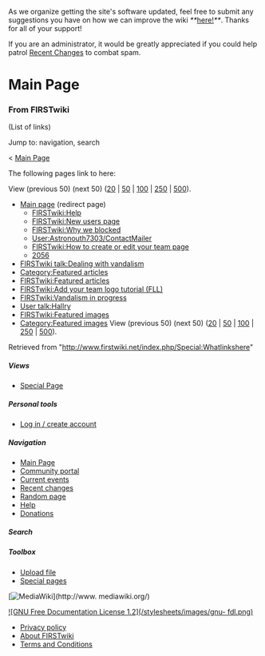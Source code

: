 As we organize getting the site's software updated, feel free to submit any
suggestions you have on how we can improve the wiki
_**_[here!](/index.php/User:Hallry/Suggestions "User:Hallry/Suggestions"
)_**_. Thanks for all of your support!

If you are an administrator, it would be greatly appreciated if you could help
patrol [Recent Changes](/index.php/Special:Recentchanges
"Special:Recentchanges" ) to combat spam.

# Main Page

### From FIRSTwiki

(List of links)

Jump to: navigation, search

&lt; [Main Page](/index.php?title=Main_Page&redirect=no "Main Page" )  

The following pages link to here:

View (previous 50) (next 50)
([20](/index.php?title=Special:Whatlinkshere/Main_Page&limit=20&from=0
"Special:Whatlinkshere/Main Page" ) |
[50](/index.php?title=Special:Whatlinkshere/Main_Page&limit=50&from=0
"Special:Whatlinkshere/Main Page" ) |
[100](/index.php?title=Special:Whatlinkshere/Main_Page&limit=100&from=0
"Special:Whatlinkshere/Main Page" ) |
[250](/index.php?title=Special:Whatlinkshere/Main_Page&limit=250&from=0
"Special:Whatlinkshere/Main Page" ) |
[500](/index.php?title=Special:Whatlinkshere/Main_Page&limit=500&from=0
"Special:Whatlinkshere/Main Page" )).

  * [Main page](/index.php?title=Main_page&redirect=no "Main page" ) (redirect page) 
    * [FIRSTwiki:Help](/index.php/FIRSTwiki:Help "FIRSTwiki:Help" )
    * [FIRSTwiki:New users page](/index.php/FIRSTwiki:New_users_page "FIRSTwiki:New users page" )
    * [FIRSTwiki:Why we blocked](/index.php/FIRSTwiki:Why_we_blocked "FIRSTwiki:Why we blocked" )
    * [User:Astronouth7303/ContactMailer](/index.php/User:Astronouth7303/ContactMailer "User:Astronouth7303/ContactMailer" )
    * [FIRSTwiki:How to create or edit your team page](/index.php/FIRSTwiki:How_to_create_or_edit_your_team_page "FIRSTwiki:How to create or edit your team page" )
    * [2056](/index.php/2056 "2056" )
  * [FIRSTwiki talk:Dealing with vandalism](/index.php/FIRSTwiki_talk:Dealing_with_vandalism "FIRSTwiki talk:Dealing with vandalism" )
  * [Category:Featured articles](/index.php/Category:Featured_articles "Category:Featured articles" )
  * [FIRSTwiki:Featured articles](/index.php/FIRSTwiki:Featured_articles "FIRSTwiki:Featured articles" )
  * [FIRSTwiki:Add your team logo tutorial (FLL)](/index.php/FIRSTwiki:Add_your_team_logo_tutorial_%28FLL%29 "FIRSTwiki:Add your team logo tutorial \(FLL\)" )
  * [FIRSTwiki:Vandalism in progress](/index.php/FIRSTwiki:Vandalism_in_progress "FIRSTwiki:Vandalism in progress" )
  * [User talk:Hallry](/index.php/User_talk:Hallry "User talk:Hallry" )
  * [FIRSTwiki:Featured images](/index.php/FIRSTwiki:Featured_images "FIRSTwiki:Featured images" )
  * [Category:Featured images](/index.php/Category:Featured_images "Category:Featured images" )
View (previous 50) (next 50)
([20](/index.php?title=Special:Whatlinkshere/Main_Page&limit=20&from=0
"Special:Whatlinkshere/Main Page" ) |
[50](/index.php?title=Special:Whatlinkshere/Main_Page&limit=50&from=0
"Special:Whatlinkshere/Main Page" ) |
[100](/index.php?title=Special:Whatlinkshere/Main_Page&limit=100&from=0
"Special:Whatlinkshere/Main Page" ) |
[250](/index.php?title=Special:Whatlinkshere/Main_Page&limit=250&from=0
"Special:Whatlinkshere/Main Page" ) |
[500](/index.php?title=Special:Whatlinkshere/Main_Page&limit=500&from=0
"Special:Whatlinkshere/Main Page" )).

Retrieved from "<http://www.firstwiki.net/index.php/Special:Whatlinkshere>"

##### Views

  * [Special Page](/index.php/Special:Whatlinkshere/Main_Page)

##### Personal tools

  * [Log in / create account](/index.php?title=Special:Userlogin&returnto=Special:Whatlinkshere)

[](/index.php/Main_Page "Main Page" )

##### Navigation

  * [Main Page](/index.php/Main_Page)
  * [Community portal](/index.php/FIRSTwiki:Community_portal)
  * [Current events](/index.php/Current_events)
  * [Recent changes](/index.php/Special:Recentchanges)
  * [Random page](/index.php/Special:Random)
  * [Help](/index.php/FIRSTwiki:Help)
  * [Donations](/index.php/FIRSTwiki:Site_support)

##### Search



##### Toolbox

  * [Upload file](/index.php/Special:Upload)
  * [Special pages](/index.php/Special:Specialpages)

[![MediaWiki](/skins/common/images/poweredby_mediawiki_88x31.png)](http://www.
mediawiki.org/)

[![GNU Free Documentation License 1.2](/stylesheets/images/gnu-
fdl.png)](http://www.gnu.org/copyleft/fdl.html)

  * [Privacy policy](/index.php/FIRSTwiki:Privacy_policy "FIRSTwiki:Privacy policy" )
  * [About FIRSTwiki](/index.php/FIRSTwiki:About "FIRSTwiki:About" )
  * [Terms and Conditions](/index.php/FIRSTwiki:Terms_and_conditions "FIRSTwiki:Terms and conditions" )

